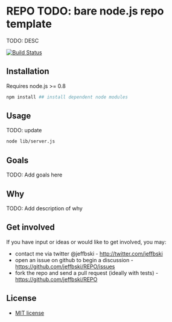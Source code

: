 # REPO TODO: bare node.js repo template

TODO: DESC

[![Build Status](https://secure.travis-ci.org/jeffbski/REPO.png?branch=master)](http://travis-ci.org/jeffbski/REPO)

## Installation

Requires node.js >= 0.8

```bash
npm install ## install dependent node modules
```

## Usage

TODO: update

```bash
node lib/server.js
```

## Goals

TODO: Add goals here

## Why

TODO: Add description of why

## Get involved

If you have input or ideas or would like to get involved, you may:

 - contact me via twitter @jeffbski  - <http://twitter.com/jeffbski>
 - open an issue on github to begin a discussion - <https://github.com/jeffbski/REPO/issues>
 - fork the repo and send a pull request (ideally with tests) - <https://github.com/jeffbski/REPO>

## License

 - [MIT license](http://github.com/jeffbski/REPO/raw/master/LICENSE)

